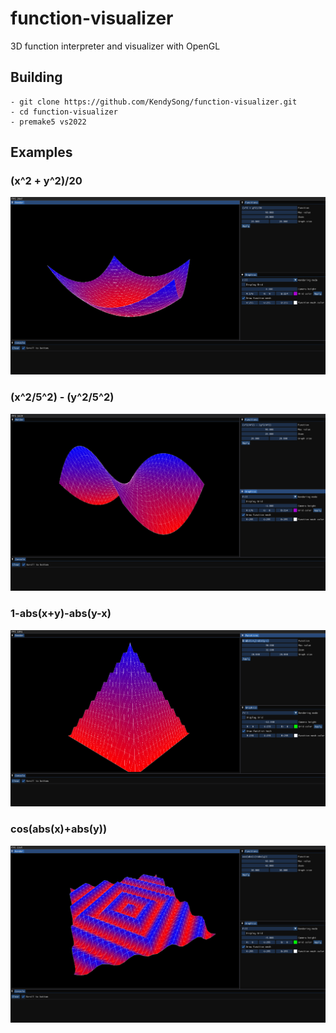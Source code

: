 # function-visualizer
3D function interpreter and visualizer with OpenGL

## Building
```git
- git clone https://github.com/KendySong/function-visualizer.git
- cd function-visualizer
- premake5 vs2022
```


## Examples
### (x^2 + y^2)/20<br/>
<img src="https://github.com/KendySong/function-visualizer/blob/master/screenshots/0.png">

### (x^2/5^2) - (y^2/5^2)<br/>
<img src="https://github.com/KendySong/function-visualizer/blob/master/screenshots/1.png">

### 1-abs(x+y)-abs(y-x)<br/>
<img src="https://github.com/KendySong/function-visualizer/blob/master/screenshots/2.png">

### cos(abs(x)+abs(y)) <br/>
<img src="https://github.com/KendySong/function-visualizer/blob/master/screenshots/3.png">